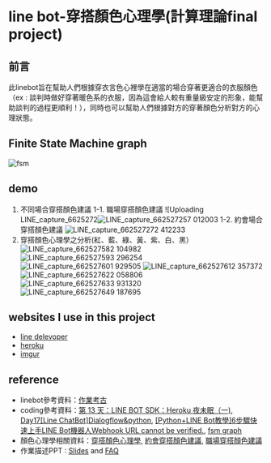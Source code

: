 # line bot-穿搭顏色心理學(計算理論final project)
## 前言
此linebot旨在幫助人們根據穿衣言色心裡學在適當的場合穿著更適合的衣服顏色（ex : 談判時做好穿著暖色系的衣服，因為這會給人較有重量級安定的形象，能幫助談判的過程更順利！），同時也可以幫助人們根據對方的穿著顏色分析對方的心理狀態。
## Finite State Machine graph
![fsm](https://user-images.githubusercontent.com/70461575/147718900-009cf439-2548-4016-ac53-da111a6534bb.png)
## demo
1. 不同場合穿搭顏色建議
1-1. 職場穿搭顏色建議
![Uploading LINE_capture_6625272![LINE_capture_662527257 012003](https://user-images.githubusercontent.com/70461575/147719443-fd0c9e74-fea8-4277-b9b4-ed4c97d4c11f.JPG)
1-2. 約會場合穿搭顏色建議
![LINE_capture_662527272 412233](https://user-images.githubusercontent.com/70461575/147719515-be66bec9-0727-493a-85a5-9ead5d02710b.JPG)
2. 穿搭顏色心理學之分析(紅、藍、綠、黃、紫、白、黑）
![LINE_capture_662527582 104982](https://user-images.githubusercontent.com/70461575/147719456-5fdd54b3-35bb-4ae6-827a-28a76f2cf58d.JPG)
![LINE_capture_662527593 296254](https://user-images.githubusercontent.com/70461575/147719462-7f3a6250-b727-4c7e-bbdc-f8cb428dd04f.JPG)
![LINE_capture_662527601 929505](https://user-images.githubusercontent.com/70461575/147719467-a64f360a-5b50-4494-b9eb-e76315c0a7cd.JPG)
![LINE_capture_662527612 357372](https://user-images.githubusercontent.com/70461575/147719480-8da3811c-314c-462c-85dd-f473bf418627.JPG)
![LINE_capture_662527622 058806](https://user-images.githubusercontent.com/70461575/147719486-214d7770-3f2d-41b2-9fd6-db327b76b43b.JPG)
![LINE_capture_662527633 931320](https://user-images.githubusercontent.com/70461575/147719492-38eb89ea-2f04-447c-a5f1-be6a8e062605.JPG)
![LINE_capture_662527649 187695](https://user-images.githubusercontent.com/70461575/147719498-e862abba-ace5-4326-8966-96e67e69a4d1.JPG)
## websites I use in this project
* [line delevoper](https://account.line.biz/login?redirectUri=https%3A%2F%2Fdevelopers.line.biz%2Fconsole%2Fchannel%2F1656707030%2Fmessaging-api%3Fstatus%3Dsuccess)
* [heroku](https://id.heroku.com/login)
* [imgur](https://liuperong.imgur.com/all/?third_party=1)
## reference
* linebot參考資料：[作業考古](https://github.com/aqwefghnm/LineChatBot)
* coding參考資料：[第 13 天：LINE BOT SDK：Heroku 夜未眠（一)](https://ithelp.ithome.com.tw/articles/10218874), [Day17[Line ChatBot]Dialogflow&python](https://ithelp.ithome.com.tw/articles/10196067), [[Python+LINE Bot教學]6步驟快速上手LINE Bot機器人](https://www.learncodewithmike.com/2020/06/python-line-bot.html)[Webhook URL cannot be verified.](https://github.com/line/line-bot-sdk-python/issues/37), [fsm graph](https://ithelp.ithome.com.tw/articles/10239135?sc=iThomeR)
* 顏色心理學相關資料：[穿搭顏色心理學](https://www.elle.com/tw/fashion/street-snap/g35144376/clothing-color-say-about-your-personality/), [約會穿搭顏色建議](https://www.ctwant.com/article/6067), [職場穿搭顏色建議](https://instagram.com/jesuswaytaipei?utm_medium=copy_link)
* 作業描述PPT : [Slides](https://hackmd.io/@TTW/ToC-2019-Project#) and [FAQ](https://hackmd.io/s/B1Xw7E8kN)
